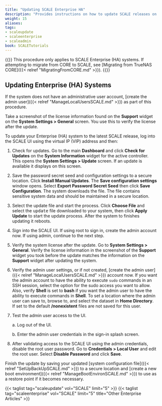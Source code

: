 ```yaml
---
title: "Updating SCALE Enterprise HA"
description: "Provides instructions on how to update SCALE releases on Enterprise (HA) systems."
weight: 15
aliases:
tags:
- scaleupdate
- scaleenterprise
- scaleadmin
book: SCALETutorials
---
```


{{<enterprise>}}
This procedure only applies to SCALE Enterprise (HA) systems.
If attempting to migrate from CORE to SCALE, see [Migrating from TrueNAS CORE]({{< relref "MigratingFromCORE.md" >}}).
{{</enterprise>}}

## Updating Enterprise (HA) Systems
If the system does not have an administrative user account, [create the admin user]({{< relref "ManageLocalUsersSCALE.md" >}}) as part of this procedure.

Take a screenshot of the license information found on the **Support** widget on the **System Settings > General** screen. You use this to verify the license after the update.

To update your Enterprise (HA) system to the latest SCALE release, log into the SCALE UI using the virtual IP (VIP) address and then:

1. Check for updates. Go to the main **Dashboard** and click **Check for Updates** on the **System Information** widget for the active controller.
   This opens the **System Settings > Update** screen. If an update is available it displays on this screen.

2. Save the password secret seed and configuration settings to a secure location. Click **Install Manual Updates**. The **Save configuration settings** window opens.
   Select **Export Password Secret Seed** then click **Save Configuration**. The system downloads the file. The file contains sensitive system data and should be maintained in a secure location.

3. Select the update file and start the process.
   Click **Choose File** and select the <kbd>update</kbd> file downloaded to your system, then click **Apply Update** to start the update process.
   After the system to finishes updating it reboots.

4. Sign into the SCALE UI. If using root to sign in, create the admin account now.
   If using admin, continue to the next step.

5. Verify the system license after the update. Go to **System Settings > General**.
   Verify the license information in the screenshot of the **Support** widget you took before the update matches the information on the **Support** widget after updating the system.  

6. Verify the admin user settings, or if not created, [create the admin user]({{< relref "ManageLocalUsersSCALE.md" >}}) account now.
   If you want the admin account to have the ability to execute `sudo` commands in an SSH session, select the option for the sudo access you want to allow.
   Also, verify **Shell** is set to **bash** if you want the admin user to have the ability to execute commands in **Shell**.
   To set a location where the admin user can save to, browse to, and select the dataset in **Home Directory**. If set to the default **/nonexistent** files are not saved for this user.

7. Test the admin user access to the UI.

   a. Log out of the UI.

   b. Enter the admin user credentials in the sign-in splash screen.

8. After validating access to the SCALE UI using the admin credentials, disable the root user password.
   Go to **Credentials > Local User** and edit the root user. Select **Disable Password** and click **Save**.

Finish the update by saving your updated [system configuration file]({{< relref "SetUpBackUpSCALE.md" >}}) to a secure location and [create a new boot environment]({{< relref "ManageBootEnvironSCALE.md" >}}) to use as a restore point if it becomes necessary.

{{< taglist tag="scaleupdate" vol="SCALE" limit="5" >}}
{{< taglist tag="scaleenterprise" vol="SCALE" limit="5" title="Other Enterprise Articles" >}}
